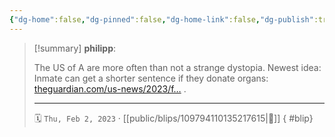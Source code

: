 ```yaml
---
{"dg-home":false,"dg-pinned":false,"dg-home-link":false,"dg-publish":true,"tags":["dgblip"],"disabled rules":["yaml-title","yaml-title-alias","file-name-heading"],"title":"philipp on mastodon @ 2023-02-02","created-date":"2023-02-02T08:06:06","id":109794110135217620,"updated-date":"2025-05-02T08:50:43","dg-path":"blips/109794110135217615.md","permalink":"/blips/109794110135217615/","dgPassFrontmatter":true}
---
```


> [!summary] **philipp**:
>
> The US of A are more often than not a strange dystopia. Newest idea: Inmate can get a shorter sentence if they donate organs: [theguardian.com/us-news/2023/f…](https://www.theguardian.com/us-news/2023/feb/01/massachusetts-prisoners-organ-donations) .
> - - -
>
> 🗓️ `Thu, Feb 2, 2023` · [[public/blips/109794110135217615\|🔗]]
{ #blip}


